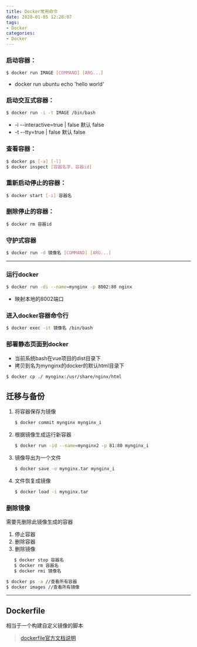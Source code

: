 ```yaml
---
title: Docker常用命令
date: 2020-01-05 12:28:07
tags:
- Docker
categories:
- Docker
---
```


### 启动容器：
```bash
$ docker run IMAGE [COMMAND] [ARG...]
```
- docker run ubuntu echo 'hello world'
  
### 启动交互式容器：
```bash
$ docker run -i -t IMAGE /bin/bash
```
- -i --interactive=true | false 默认 false
- -t --tty=true | false 默认 false

### 查看容器：
```bash
$ docker ps [-a] [-l]
$ docker inspect [容器名字，容器id]
```

### 重新启动停止的容器：
```bash
$ docker start [-i] 容器名
```

### 删除停止的容器：
```bash
$ docker rm 容器id
```

### 守护式容器

```bash
$ docker run -d 镜像名 [COMMAND] [ARG...]
```

---

### 运行docker
```bash
$ docker run -di --name=mynginx -p 8002:80 nginx
```
- 映射本地的8002端口

### 进入docker容器命令行

```bash
$ docker exec -it 镜像名 /bin/bash
```

### 部署静态页面到docker
- 当前系统bash在vue项目的dist目录下
- 拷贝到名为mynginx的docker的默认html目录下
```bash
$ docker cp ./ mynginx:/usr/share/nginx/html
```

## 迁移与备份

1. 将容器保存为镜像
    ```bash
    $ docker commit mynginx mynginx_i
    ```
2. 根据镜像生成运行新容器
   ```bash
   $ docker run -id --name=mynginx2 -p 81:80 mynginx_i
   ```
3. 镜像导出为一个文件
   ```bash
   $ docker save -o mynginx.tar mynginx_i
   ```
4. 文件恢复成镜像
   ```bash
   $ docker load -i mynginx.tar
   ```

### 删除镜像
需要先删除此镜像生成的容器
1. 停止容器
2. 删除容器
3. 删除镜像
```bash
   $ docker stop 容器名
   $ docker rm 容器名
   $ docker rmi 镜像名
```
```bash 
$ docker ps -a //查看所有容器
$ docker images //查看所有镜像
```
---

## Dockerfile
相当于一个构建自定义镜像的脚本
> [dockerfile官方文档说明 ](https://docs.docker.com/engine/reference/builder/)
